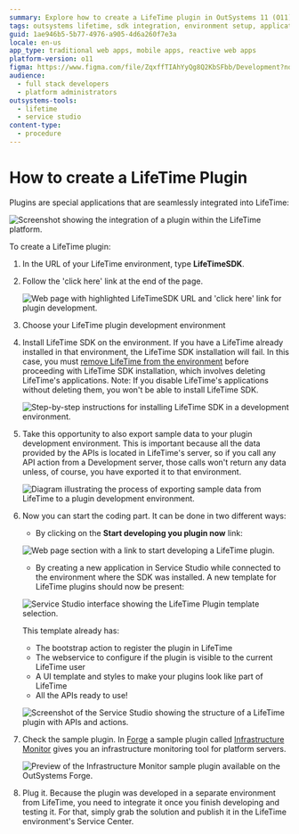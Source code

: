 ```yaml
---
summary: Explore how to create a LifeTime plugin in OutSystems 11 (O11) by integrating it seamlessly into the LifeTime environment.
tags: outsystems lifetime, sdk integration, environment setup, application lifecycle management, platform customization
guid: 1ae946b5-5b77-4976-a905-4d6a260f7e3a
locale: en-us
app_type: traditional web apps, mobile apps, reactive web apps
platform-version: o11
figma: https://www.figma.com/file/ZqxffTIAhYyQg8Q2KbSFbb/Development?node-id=147:325
audience:
  - full stack developers
  - platform administrators
outsystems-tools:
  - lifetime
  - service studio
content-type:
  - procedure
---
```


# How to create a LifeTime Plugin

Plugins are special applications that are seamlessly integrated into LifeTime:

![Screenshot showing the integration of a plugin within the LifeTime platform.](images/How-to-create-a-LifeTime-Plugin-0.png "LifeTime Plugin Integration")

To create a LifeTime plugin:

1. In the URL of your LifeTime environment, type **LifeTimeSDK**.

1. Follow the 'click here' link at the end of the page.

    ![Web page with highlighted LifeTimeSDK URL and 'click here' link for plugin development.](images/How-to-create-a-LifeTime-Plugin-1.png "LifeTime SDK Access")

1. Choose your LifeTime plugin development environment

1. Install LifeTime SDK on the environment. If you have a LifeTime already installed in that environment, the LifeTime SDK installation will fail. In this case, you must [remove LifeTime from the environment](https://success.outsystems.com/Support/Enterprise_Customers/Maintenance_and_Operations/Remove_the_infrastructure_management_console_from_an_environment) before proceeding with LifeTime SDK installation, which involves deleting LifeTime's applications. Note: If you disable LifeTime's applications without deleting them, you won't be able to install LifeTime SDK.

    ![Step-by-step instructions for installing LifeTime SDK in a development environment.](images/How-to-create-a-LifeTime-Plugin-2.png "Install LifeTime SDK")

1. Take this opportunity to also export sample data to your plugin development environment. This is important because all the data provided by the APIs is located in LifeTime's server, so if you call any API action from a Development server, those calls won't return any data unless, of course, you have exported it to that environment.

    ![Diagram illustrating the process of exporting sample data from LifeTime to a plugin development environment.](images/How-to-create-a-LifeTime-Plugin-3.png "Export Sample Data")

1. Now you can start the coding part. It can be done in two different ways:
    * By clicking on the **Start developing you plugin now** link:

    ![Web page section with a link to start developing a LifeTime plugin.](images/How-to-create-a-LifeTime-Plugin-4.png "Start Plugin Development")

    * By creating a new application in Service Studio while connected to the environment where the SDK was installed. A new template for  LifeTime plugins should now be present:
    
    ![Service Studio interface showing the LifeTime Plugin template selection.](images/How-to-create-a-LifeTime-Plugin-5.png "LifeTime Plugin Template")

    This template already has:

    * The bootstrap action to register the plugin in LifeTime
    * The webservice to configure if the plugin is visible to the current LifeTime user
    * A UI template and styles to make your plugins look like part of LifeTime
    * All the APIs ready to use!

    ![Screenshot of the Service Studio showing the structure of a LifeTime plugin with APIs and actions.](images/How-to-create-a-LifeTime-Plugin-6.png "Plugin APIs and Actions")

1. Check the sample plugin. In [Forge](http://www.outsystems.com/forge/) a sample plugin called [Infrastructure Monitor](https://www.outsystems.com/forge/component-overview/1178/infrastructure-monitor/) gives you an infrastructure monitoring tool for platform servers.

    ![Preview of the Infrastructure Monitor sample plugin available on the OutSystems Forge.](images/How-to-create-a-LifeTime-Plugin-7.png "Sample Plugin in Forge")

1. Plug it. Because the plugin was developed in a separate environment from LifeTime, you need to integrate it once you finish developing and testing it. For that, simply grab the solution and publish it in the LifeTime environment's Service Center.
